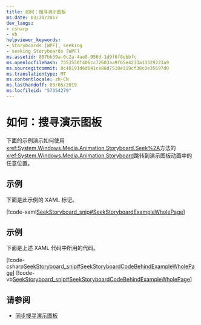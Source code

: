 ```yaml
---
title: 如何：搜寻演示图板
ms.date: 03/30/2017
dev_langs:
- csharp
- vb
helpviewer_keywords:
- Storyboards [WPF], seeking
- seeking Storyboards [WPF]
ms.assetid: 887bb39a-0c2a-4ae8-956d-1d9f6f8ebbfc
ms.openlocfilehash: 7553550f406cc72603aa9f65e4233a13329223a9
ms.sourcegitcommit: 0c48191d6d641ce88d7510e319cf38c0e35697d0
ms.translationtype: MT
ms.contentlocale: zh-CN
ms.lasthandoff: 03/05/2019
ms.locfileid: "57354279"
---
```

# <a name="how-to-seek-a-storyboard"></a>如何：搜寻演示图板
下面的示例演示如何使用<xref:System.Windows.Media.Animation.Storyboard.Seek%2A>方法的<xref:System.Windows.Media.Animation.Storyboard>跳转到演示图板动画中的任意位置。  
  
## <a name="example"></a>示例  
 下面是此示例的 XAML 标记。  
  
 [!code-xaml[SeekStoryboard_snip#SeekStoryboardExampleWholePage](~/samples/snippets/csharp/VS_Snippets_Wpf/SeekStoryboard_snip/CSharp/SeekStoryboardExample.xaml#seekstoryboardexamplewholepage)]  
  
## <a name="example"></a>示例  
 下面是上述 XAML 代码中所用的代码。  
  
 [!code-csharp[SeekStoryboard_snip#SeekStoryboardCodeBehindExampleWholePage](~/samples/snippets/csharp/VS_Snippets_Wpf/SeekStoryboard_snip/CSharp/SeekStoryboardExample.xaml.cs#seekstoryboardcodebehindexamplewholepage)]
 [!code-vb[SeekStoryboard_snip#SeekStoryboardCodeBehindExampleWholePage](~/samples/snippets/visualbasic/VS_Snippets_Wpf/SeekStoryboard_snip/VisualBasic/SeekStoryboardExample.xaml.vb#seekstoryboardcodebehindexamplewholepage)]  
  
## <a name="see-also"></a>请参阅
- [同步搜寻演示图板](how-to-seek-a-storyboard-synchronously.md)
